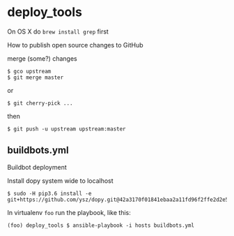 # deploy_tools

On OS X do `brew install grep` first

How to publish open source changes to GitHub

merge (some?) changes

    $ gco upstream
    $ git merge master

or

    $ git cherry-pick ...

then

    $ git push -u upstream upstream:master

## buildbots.yml

Buildbot deployment

Install dopy system wide to localhost

    $ sudo -H pip3.6 install -e git+https://github.com/ysz/dopy.git@42a3170f01841ebaa2a11fd96f2ffe2d2e50a49e#egg=dopy

In virtualenv `foo` run the playbook, like this:

    (foo) deploy_tools $ ansible-playbook -i hosts buildbots.yml

